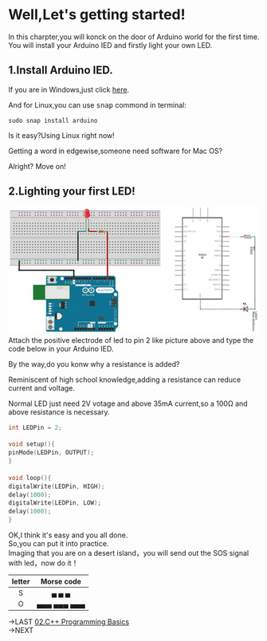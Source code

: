 # Well,Let's getting started!   
In this charpter,you will konck on the door of Arduino world for the first time.    
You will install your Arduino IED and firstly light your own LED.   
    
    
## 1.Install Arduino IED.
If you are in Windows,just click [here](https://downloads.arduino.cc/arduino-nightly-windows.zip).    
    
And for Linux,you can use <kbd>snap</kbd> commond in terminal:
```
sudo snap install arduino
```     
Is it easy?Using Linux right now!  

Getting a word in edgewise,someone need software for Mac OS?    
    
Alright? Move on!

## 2.Lighting your first LED!
<img src="https://github.com/510Lab/ArduinoTutorial/blob/main/pics/demoPics/3-1.jpg" alt="3-1 LED接线"/>   
Attach the positive electrode of led to pin 2 like picture above and type the code below in your Arduino IED.   
  
By the way,do you konw why a resistance is added?  
  
Reminiscent of high school knowledge,adding a resistance can reduce current and voltage.  
  
Normal LED just need 2V votage and above 35mA current,so a 100Ω and above resistance is necessary.  
  
  
```C++
int LEDPin = 2;

void setup(){
pinMode(LEDPin, OUTPUT);
}

void loop(){
digitalWrite(LEDPin, HIGH);
delay(1000);
digitalWrite(LEDPin, LOW);
delay(1000);
}
```
OK,I think it's easy and you all done.  
So,you can put it into practice.  
Imaging that you are on a desert island，you will send out the SOS signal with led，now do it！  

|letter|Morse code|
|:----:|:----:|
|S|▄&nbsp;▄&nbsp;▄ |
|O|▄▄▄ ▄▄▄ ▄▄▄|  

->LAST [02.C++ Programming Basics](https://github.com/510Lab/ArduinoTutorial/blob/main/02.C%2B%2B%20Programming%20Basics.md)  
->NEXT 
